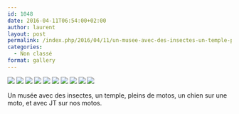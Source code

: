 ```yaml
---
id: 1048
date: 2016-04-11T06:54:00+02:00
author: laurent
layout: post
permalink: /index.php/2016/04/11/un-musee-avec-des-insectes-un-temple-pleins-de/
categories:
  - Non classé
format: gallery
---
```

<img src="/images/2016/04/tumblr_o5gj68wxLi1uuvt0bo1_1280.jpg" />
<img src="/images/2016/04/tumblr_o5gj68wxLi1uuvt0bo2_1280.jpg" />
<img src="/images/2016/04/tumblr_o5gj68wxLi1uuvt0bo3_1280.jpg" />
<img src="/images/2016/04/tumblr_o5gj68wxLi1uuvt0bo4_1280.jpg" />
<img src="/images/2016/04/tumblr_o5gj68wxLi1uuvt0bo5_1280.jpg" />
<img src="/images/2016/04/tumblr_o5gj68wxLi1uuvt0bo6_1280.jpg" />
<img src="/images/2016/04/tumblr_o5gj68wxLi1uuvt0bo7_1280.jpg" />
<img src="/images/2016/04/tumblr_o5gj68wxLi1uuvt0bo8_1280.jpg" />
<img src="/images/2016/04/tumblr_o5gj68wxLi1uuvt0bo9_1280.jpg" />
<img src="/images/2016/04/tumblr_o5gj68wxLi1uuvt0bo10_1280.jpg" />

Un musée avec des insectes, un temple, pleins de motos, un chien sur une moto, et avec JT sur nos motos.
